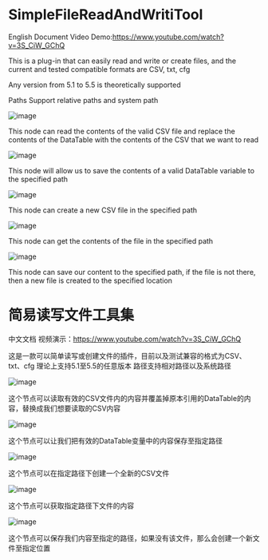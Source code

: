 # SimpleFileReadAndWritiTool
English Document
Video Demo:https://www.youtube.com/watch?v=3S_CiW_GChQ

This is a plug-in that can easily read and write or create files, and the current and tested compatible formats are CSV, txt, cfg 

Any version from 5.1 to 5.5 is theoretically supported

Paths Support relative paths and system path

![image](https://github.com/user-attachments/assets/7ad51941-24db-4575-a98c-f83771ce7d5e)



This node can read the contents of the valid CSV file and replace the contents of the DataTable with the contents of the CSV that we want to read


![image](https://github.com/user-attachments/assets/b11a2276-f97a-4b51-9bd2-0f659b162d8b)


This node will allow us to save the contents of a valid DataTable variable to the specified path


![image](https://github.com/user-attachments/assets/00bf413d-30d6-42b0-845b-e68a16ca6b64)


This node can create a new CSV file in the specified path


![image](https://github.com/user-attachments/assets/dc3c5085-16b6-4f0c-b45d-0ea709f6e0e8)

This node can get the contents of the file in the specified path


![image](https://github.com/user-attachments/assets/8b06510e-00d3-45b1-9964-9bbf3a4e671d)


This node can save our content to the specified path, if the file is not there, then a new file is created to the specified location



# 简易读写文件工具集
中文文档
视频演示：https://www.youtube.com/watch?v=3S_CiW_GChQ

这是一款可以简单读写或创建文件的插件，目前以及测试兼容的格式为CSV、txt、cfg 
理论上支持5.1至5.5的任意版本
路径支持相对路径以及系统路径


![image](https://github.com/user-attachments/assets/7ad51941-24db-4575-a98c-f83771ce7d5e)


这个节点可以读取有效的CSV文件内的内容并覆盖掉原本引用的DataTable的内容，替换成我们想要读取的CSV内容


![image](https://github.com/user-attachments/assets/b11a2276-f97a-4b51-9bd2-0f659b162d8b)


这个节点可以让我们把有效的DataTable变量中的内容保存至指定路径


![image](https://github.com/user-attachments/assets/00bf413d-30d6-42b0-845b-e68a16ca6b64)


这个节点可以在指定路径下创建一个全新的CSV文件


![image](https://github.com/user-attachments/assets/dc3c5085-16b6-4f0c-b45d-0ea709f6e0e8)


这个节点可以获取指定路径下文件的内容


![image](https://github.com/user-attachments/assets/8b06510e-00d3-45b1-9964-9bbf3a4e671d)

这个节点可以保存我们内容至指定的路径，如果没有该文件，那么会创建一个新文件至指定位置

